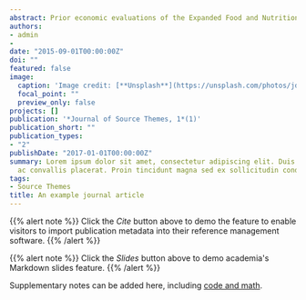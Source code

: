 ```yaml
---
abstract: Prior economic evaluations of the Expanded Food and Nutrition Education Program (EFNEP) perform cost-benefit analyses (CBA) reliant on self-reported behavioral data and unvalidated criteria for disease prevention. This study aims to conduct a CBA of Colorado and Washington EFNEP using an objective biomarker, Body Mass Index, to monetize program benefits. A longitudinal study of a convenience sample of EFNEP participants was conducted utilizing a single-group pretest-posttest design. Results indicate Colorado and Washington EFNEP generates \$9.23 of benefits per $1.00 of costs and demonstrate the feasibility and value of using biomarkers in economic evaluations of nutrition education interventions delivered through Extension.
authors:
- admin
- 
date: "2015-09-01T00:00:00Z"
doi: ""
featured: false
image:
  caption: 'Image credit: [**Unsplash**](https://unsplash.com/photos/jdD8gXaTZsc)'
  focal_point: ""
  preview_only: false
projects: []
publication: '*Journal of Source Themes, 1*(1)'
publication_short: ""
publication_types:
- "2"
publishDate: "2017-01-01T00:00:00Z"
summary: Lorem ipsum dolor sit amet, consectetur adipiscing elit. Duis posuere tellus
  ac convallis placerat. Proin tincidunt magna sed ex sollicitudin condimentum.
tags:
- Source Themes
title: An example journal article
---
```


{{% alert note %}}
Click the *Cite* button above to demo the feature to enable visitors to import publication metadata into their reference management software.
{{% /alert %}}

{{% alert note %}}
Click the *Slides* button above to demo academia's Markdown slides feature.
{{% /alert %}}

Supplementary notes can be added here, including [code and math](https://sourcethemes.com/academic/docs/writing-markdown-latex/).